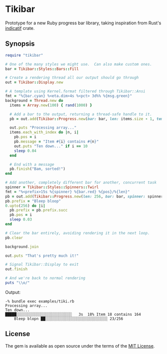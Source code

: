 # Tikibar

Prototype for a new Ruby progress bar library, taking inspiration from Rust's
[indicatif](https://github.com/mitsuhiko/indicatif) crate.

## Synopsis

```ruby
require "tikibar"

# One of the many styles we might use.  Can also make custom ones.
bar = Tikibar::Styles::Bars::Fill

# Create a rendering thread all our output should go through
out = Tikibar::Display.new

# A template using Kernel.format filtered through Tikibar::Ansi
fmt = "%{bar.cyan} %<eta.dim>4s %<pct> 3d%% %{msg.green}"
background = Thread.new do
  items = Array.new(100) { rand(1000) }

  # Add a bar to the output, returning a thread-safe handle to it.
  pb = out.add(Tikibar::Progress.new(bar: bar, len: items.size - 1, template: fmt))

  out.puts "Processing array..."
  items.each_with_index do |n, i|
    pb.pos = i
    pb.message = "Item #{i} contains #{n}"
    out.puts "Ten down..." if i == 10
    sleep 0.04
  end

  # End with a message
  pb.finish("Bam, sorted!")
end

# Add another, completely different bar for another, concurrent task
spinner = Tikibar::Styles::Spinners::Twirl
fmt = "%<prefix>15s %{spinner} %{bar.red} %{pos}/%{len}"
pb = out.add(Tikibar::Progress.new(len: 256, bar: bar, spinner: spinner, template: fmt))
pb.prefix = "Bleep bloop"
0.upto(256) do |i|
  pb.prefix = pb.prefix.succ
  pb.pos = i
  sleep 0.03
end

# Clear the bar entirely, avoiding rendering it in the next loop.
pb.clear

background.join

out.puts "That's pretty much it!"

# Signal Tikibar::Display to exit
out.finish

# And we're back to normal rendering
puts "\\o/"

```

Output:

```
-% bundle exec examples/tiki.rb
Processing array...
Ten down...
█████░░░░░░░░░░░░░░░░░░░░░░░░░   3s  18% Item 18 contains 164
    Bleep blopn ██░░░░░░░░░░░░░░░░░░░░░░░░░░░░ 23/256
```

## License

The gem is available as open source under the terms of the [MIT License](https://opensource.org/licenses/MIT).

